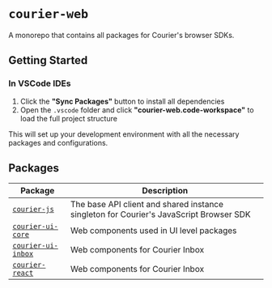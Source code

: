 # `courier-web`

A monorepo that contains all packages for Courier's browser SDKs.

## Getting Started

### In VSCode IDEs

1. Click the **"Sync Packages"** button to install all dependencies
2. Open the `.vscode` folder and click **"courier-web.code-workspace"** to load the full project structure

This will set up your development environment with all the necessary packages and configurations.

## Packages

| Package | Description |
|---------|-------------|
| [`courier-js`](./@trycourier/courier-js/README.md) | The base API client and shared instance singleton for Courier's JavaScript Browser SDK |
| [`courier-ui-core`](./@trycourier/courier-ui-core/README.md) | Web components used in UI level packages |
| [`courier-ui-inbox`](./@trycourier/courier-ui-inbox/README.md) | Web components for Courier Inbox |
| [`courier-react`](./@trycourier/courier-react/README.md) | Web components for Courier Inbox |
